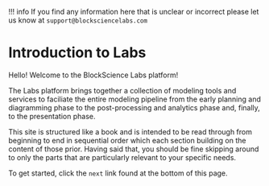 !!! info
    If you find any information here that is unclear or incorrect please let us know at `support@blocksciencelabs.com`
    
# Introduction to Labs
Hello! Welcome to the BlockScience Labs platform!

The Labs platform brings together a collection of modeling tools and services to faciliate the entire modeling pipeline from the early planning and diagramming phase to the post-processing and analytics phase and, finally, to the presentation phase.

This site is structured like a book and is intended to be read through from beginning to end in sequential order which each section building on the content of those prior. Having said that, you should be fine skipping around to only the parts that are particularly relevant to your specific needs.

To get started, click the `next` link found at the bottom of this page.